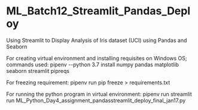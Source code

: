 # ML_Batch12_Streamlit_Pandas_Deploy
Using Streamlit to Display Analysis of Iris dataset (UCI) using Pandas and Seaborn

For creating virtual environment and installing requisites on Windows OS; commands used:
pipenv --python 3.7 install numpy pandas matplotlib seaborn streamlit pipreqs

For freezing requirement:
pipenv run pip freeze > requirements.txt

For running the python program in virtual environment:
pipenv run streamlit run ML_Python_Day4_assignment_pandasstreamlit_deploy_final_jan17.py
